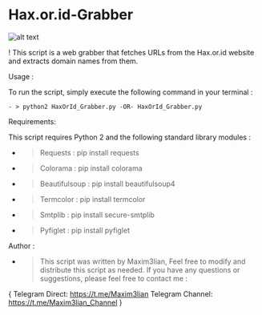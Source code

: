# Hax.or.id-Grabber
![alt text](https://imgur.com/gUyFUfH.png)

! This script is a web grabber that fetches URLs from the Hax.or.id website and extracts domain names from them.

 Usage :

To run the script, simply execute the following command in your terminal :

	- > python2 HaxOrId_Grabber.py -OR- HaxOrId_Grabber.py

 Requirements:

This script requires Python 2 and the following standard library modules : 
- > Requests : pip install requests
- > Colorama : pip install colorama
- > Beautifulsoup : pip install beautifulsoup4
- > Termcolor : pip install termcolor
- > Smtplib : pip install secure-smtplib
- > Pyfiglet : pip install pyfiglet

 Author :

- > This script was written by Maxim3lian, Feel free to modify and distribute this script as needed. If you have any questions or suggestions, please feel free to contact me :

{
	Telegram Direct: https://t.me/Maxim3lian
		Telegram Channel: https://t.me/Maxim3lian_Channel
											}
